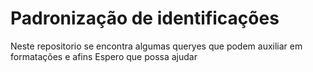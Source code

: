 # Padronização de identificações

Neste repositorio se encontra algumas queryes que podem auxiliar em formatações e afins
Espero que possa ajudar 
